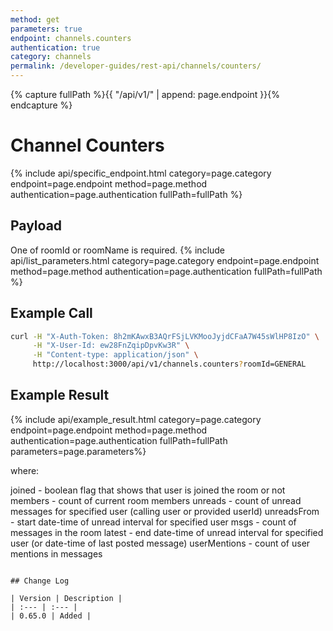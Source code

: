 ```yaml
---
method: get
parameters: true
endpoint: channels.counters
authentication: true
category: channels
permalink: /developer-guides/rest-api/channels/counters/
---
```

{% capture fullPath %}{{ "/api/v1/" | append: page.endpoint }}{% endcapture %}

# Channel Counters

{% include api/specific_endpoint.html category=page.category endpoint=page.endpoint method=page.method authentication=page.authentication fullPath=fullPath %}

<!-- Gets channel counters.

| URL | Requires Auth | HTTP Method |
| :--- | :--- | :--- |
| `/api/v1/channels.counters` | `yes` | `GET` | -->

## Payload

One of roomId or roomName is required.
{% include api/list_parameters.html category=page.category endpoint=page.endpoint method=page.method authentication=page.authentication fullPath=fullPath %}
<!-- 
| Argument | Example | Required | Description |
| :--- | :--- | :--- | :--- |
| `roomId` | `GENERAL` | Required | The channel's id |
| `roomName` | `general` | Required | The channel's name |
| `userId` | `RtycPC29hqLJfT9xj` | Optional | Counters for provided user id (need to have a view-room-administration right for calling user) | -->

## Example Call

```bash
curl -H "X-Auth-Token: 8h2mKAwxB3AQrFSjLVKMooJyjdCFaA7W45sWlHP8IzO" \
     -H "X-User-Id: ew28FnZqipDpvKw3R" \
     -H "Content-type: application/json" \
     http://localhost:3000/api/v1/channels.counters?roomId=GENERAL
```

## Example Result

{% include api/example_result.html category=page.category endpoint=page.endpoint method=page.method authentication=page.authentication fullPath=fullPath parameters=page.parameters%}

<!-- ```json
{
  "joined":true,
  "members":78,
  "unreads":2,
  "unreadsFrom":"2018-02-23T17:15:51.907Z",
  "msgs":304,
  "latest":"2018-02-23T17:17:03.110Z",
  "userMentions":0,
  "success":true
} -->

where:

joined - boolean flag that shows that user is joined the room or not
members - count of current room members
unreads - count of unread messages for specified user (calling user or provided userId)
unreadsFrom - start date-time of unread interval for specified user
msgs - count of messages in the room
latest - end date-time of unread interval for specified user (or date-time of last posted message)
userMentions - count of user mentions in messages
```

## Change Log

| Version | Description |
| :--- | :--- |
| 0.65.0 | Added |

